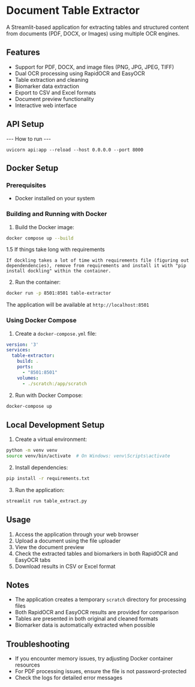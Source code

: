 # Document Table Extractor

A Streamlit-based application for extracting tables and structured content from documents (PDF, DOCX, or Images) using multiple OCR engines.

## Features

- Support for PDF, DOCX, and image files (PNG, JPG, JPEG, TIFF)
- Dual OCR processing using RapidOCR and EasyOCR
- Table extraction and cleaning
- Biomarker data extraction
- Export to CSV and Excel formats
- Document preview functionality
- Interactive web interface

## API Setup

--- How to run ---
```
uvicorn api:app --reload --host 0.0.0.0 --port 8000 
```

## Docker Setup

### Prerequisites

- Docker installed on your system

### Building and Running with Docker

1. Build the Docker image:
```bash
docker compose up --build
```
1.5 If things take long with requirements
```
If dockling takes a lot of time with requirements file (figuring out dependendencies), remove from requirements and install it with "pip install dockling" within the container.
```
2. Run the container:
```bash
docker run -p 8501:8501 table-extractor
```

The application will be available at `http://localhost:8501`

### Using Docker Compose

1. Create a `docker-compose.yml` file:
```yaml
version: '3'
services:
  table-extractor:
    build: .
    ports:
      - "8501:8501"
    volumes:
      - ./scratch:/app/scratch
```

2. Run with Docker Compose:
```bash
docker-compose up
```

## Local Development Setup

1. Create a virtual environment:
```bash
python -m venv venv
source venv/bin/activate  # On Windows: venv\Scripts\activate
```

2. Install dependencies:
```bash
pip install -r requirements.txt
```

3. Run the application:
```bash
streamlit run table_extract.py
```

## Usage

1. Access the application through your web browser
2. Upload a document using the file uploader
3. View the document preview
4. Check the extracted tables and biomarkers in both RapidOCR and EasyOCR tabs
5. Download results in CSV or Excel format

## Notes

- The application creates a temporary `scratch` directory for processing files
- Both RapidOCR and EasyOCR results are provided for comparison
- Tables are presented in both original and cleaned formats
- Biomarker data is automatically extracted when possible

## Troubleshooting

- If you encounter memory issues, try adjusting Docker container resources
- For PDF processing issues, ensure the file is not password-protected
- Check the logs for detailed error messages



